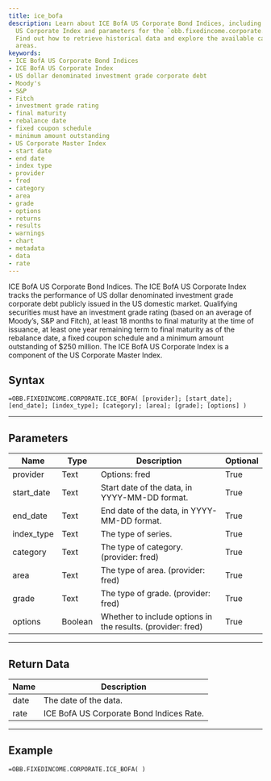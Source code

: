 ```yaml
---
title: ice_bofa
description: Learn about ICE BofA US Corporate Bond Indices, including the ICE BofA
  US Corporate Index and parameters for the `obb.fixedincome.corporate.ice_bofa` function.
  Find out how to retrieve historical data and explore the available categories and
  areas.
keywords: 
- ICE BofA US Corporate Bond Indices
- ICE BofA US Corporate Index
- US dollar denominated investment grade corporate debt
- Moody's
- S&P
- Fitch
- investment grade rating
- final maturity
- rebalance date
- fixed coupon schedule
- minimum amount outstanding
- US Corporate Master Index
- start date
- end date
- index type
- provider
- fred
- category
- area
- grade
- options
- returns
- results
- warnings
- chart
- metadata
- data
- rate
---
```


<!-- markdownlint-disable MD041 -->

ICE BofA US Corporate Bond Indices.  The ICE BofA US Corporate Index tracks the performance of US dollar denominated investment grade corporate debt publicly issued in the US domestic market. Qualifying securities must have an investment grade rating (based on an average of Moody’s, S&P and Fitch), at least 18 months to final maturity at the time of issuance, at least one year remaining term to final maturity as of the rebalance date, a fixed coupon schedule and a minimum amount outstanding of $250 million. The ICE BofA US Corporate Index is a component of the US Corporate Master Index.

## Syntax

```excel wordwrap
=OBB.FIXEDINCOME.CORPORATE.ICE_BOFA( [provider]; [start_date]; [end_date]; [index_type]; [category]; [area]; [grade]; [options] )
```

---

## Parameters

| Name | Type | Description | Optional |
| ---- | ---- | ----------- | -------- |
| provider | Text | Options: fred | True |
| start_date | Text | Start date of the data, in YYYY-MM-DD format. | True |
| end_date | Text | End date of the data, in YYYY-MM-DD format. | True |
| index_type | Text | The type of series. | True |
| category | Text | The type of category. (provider: fred) | True |
| area | Text | The type of area. (provider: fred) | True |
| grade | Text | The type of grade. (provider: fred) | True |
| options | Boolean | Whether to include options in the results. (provider: fred) | True |

---

## Return Data

| Name | Description |
| ---- | ----------- |
| date | The date of the data.  |
| rate | ICE BofA US Corporate Bond Indices Rate.  |
---

## Example

```excel wordwrap
=OBB.FIXEDINCOME.CORPORATE.ICE_BOFA( )
```

